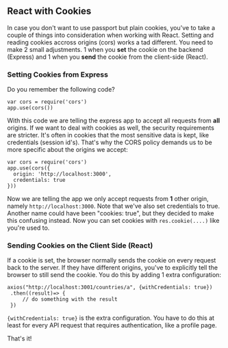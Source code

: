 ## React with Cookies

In case you don't want to use passport but plain cookies, you've to take a couple of things into consideration when working with React. Setting and reading cookies accross origins (cors) works a tad different. You need to make 2 small adjustments. 1 when you **set** the cookie on the backend (Express) and 1 when you **send** the cookie from the client-side (React).

### Setting Cookies from Express
Do you remember the following code?
```
var cors = require('cors')
app.use(cors())
```
With this code we are telling the express app to accept all requests from **all** origins. If we want to deal with cookies as well, the security requirements are stricter. It's often in cookies that the most sensitive data is kept, like credentials (session id's). That's why the CORS policy demands us to be more specific about the origins we accept:
```
var cors = require('cors')
app.use(cors({
  origin: 'http://localhost:3000',
  credentials: true
}))
```
Now we are telling the app we only accept requests from **1** other origin, namely `http://localhost:3000`. Note that we've also set credentials to true. Another name could have been "cookies: true", but they decided to make this confusing instead. Now you can set cookies with `res.cookie(....)` like you're used to.

### Sending Cookies on the Client Side (React)
If a cookie is set, the browser normally sends the cookie on every request back to the server. If they have different origins, you've to explicitly tell the browser to still send the cookie. You do this by adding 1 extra configuration:
```
axios("http://localhost:3001/countries/a", {withCredentials: true})
 .then((result)=> {
     // do something with the result
 })
```
`{withCredentials: true}` is the extra configuration. You have to do this at least for every API request that requires authentication, like a profile page.

That's it!